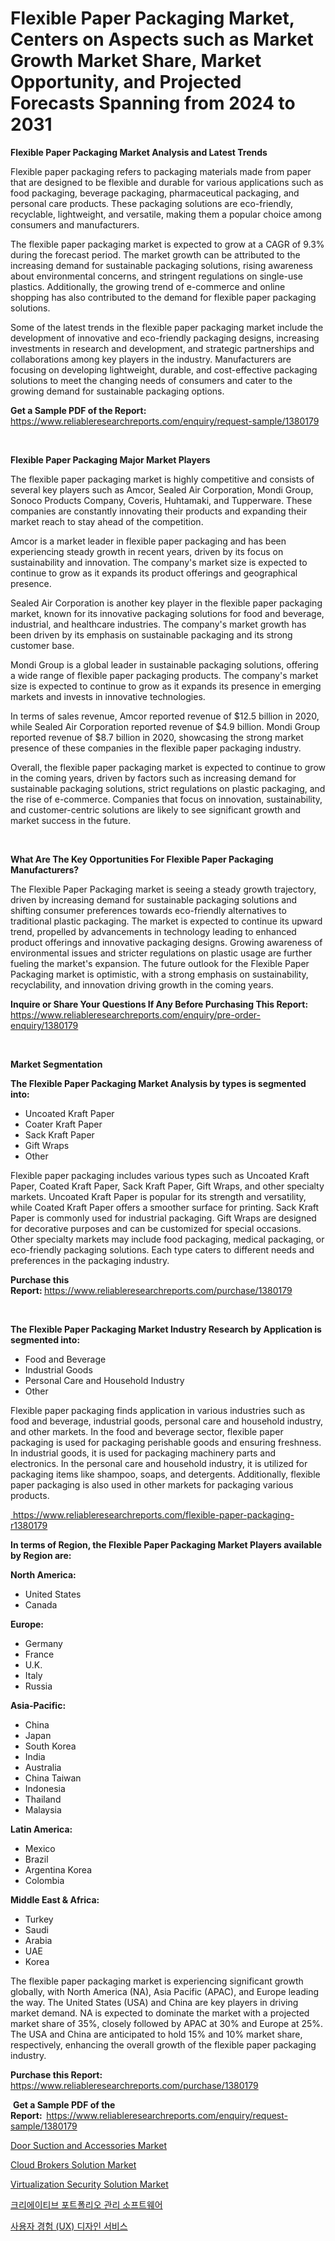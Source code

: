 <p><h1>Flexible Paper Packaging Market, Centers on Aspects such as Market Growth Market Share, Market Opportunity, and Projected Forecasts Spanning from 2024 to 2031</h1></p><p><strong>Flexible Paper Packaging Market Analysis and Latest Trends</strong></p>
<p><p>Flexible paper packaging refers to packaging materials made from paper that are designed to be flexible and durable for various applications such as food packaging, beverage packaging, pharmaceutical packaging, and personal care products. These packaging solutions are eco-friendly, recyclable, lightweight, and versatile, making them a popular choice among consumers and manufacturers.</p><p>The flexible paper packaging market is expected to grow at a CAGR of 9.3% during the forecast period. The market growth can be attributed to the increasing demand for sustainable packaging solutions, rising awareness about environmental concerns, and stringent regulations on single-use plastics. Additionally, the growing trend of e-commerce and online shopping has also contributed to the demand for flexible paper packaging solutions.</p><p>Some of the latest trends in the flexible paper packaging market include the development of innovative and eco-friendly packaging designs, increasing investments in research and development, and strategic partnerships and collaborations among key players in the industry. Manufacturers are focusing on developing lightweight, durable, and cost-effective packaging solutions to meet the changing needs of consumers and cater to the growing demand for sustainable packaging options.</p></p>
<p><strong>Get a Sample PDF of the Report:&nbsp;</strong> <a href="https://www.reliableresearchreports.com/enquiry/request-sample/1380179">https://www.reliableresearchreports.com/enquiry/request-sample/1380179</a></p>
<p>&nbsp;</p>
<p><strong>Flexible Paper Packaging Major Market Players</strong></p>
<p><p>The flexible paper packaging market is highly competitive and consists of several key players such as Amcor, Sealed Air Corporation, Mondi Group, Sonoco Products Company, Coveris, Huhtamaki, and Tupperware. These companies are constantly innovating their products and expanding their market reach to stay ahead of the competition.</p><p>Amcor is a market leader in flexible paper packaging and has been experiencing steady growth in recent years, driven by its focus on sustainability and innovation. The company's market size is expected to continue to grow as it expands its product offerings and geographical presence.</p><p>Sealed Air Corporation is another key player in the flexible paper packaging market, known for its innovative packaging solutions for food and beverage, industrial, and healthcare industries. The company's market growth has been driven by its emphasis on sustainable packaging and its strong customer base.</p><p>Mondi Group is a global leader in sustainable packaging solutions, offering a wide range of flexible paper packaging products. The company's market size is expected to continue to grow as it expands its presence in emerging markets and invests in innovative technologies.</p><p>In terms of sales revenue, Amcor reported revenue of $12.5 billion in 2020, while Sealed Air Corporation reported revenue of $4.9 billion. Mondi Group reported revenue of $8.7 billion in 2020, showcasing the strong market presence of these companies in the flexible paper packaging industry.</p><p>Overall, the flexible paper packaging market is expected to continue to grow in the coming years, driven by factors such as increasing demand for sustainable packaging solutions, strict regulations on plastic packaging, and the rise of e-commerce. Companies that focus on innovation, sustainability, and customer-centric solutions are likely to see significant growth and market success in the future.</p></p>
<p>&nbsp;</p>
<p><strong>What Are The Key Opportunities For Flexible Paper Packaging Manufacturers?</strong></p>
<p><p>The Flexible Paper Packaging market is seeing a steady growth trajectory, driven by increasing demand for sustainable packaging solutions and shifting consumer preferences towards eco-friendly alternatives to traditional plastic packaging. The market is expected to continue its upward trend, propelled by advancements in technology leading to enhanced product offerings and innovative packaging designs. Growing awareness of environmental issues and stricter regulations on plastic usage are further fueling the market's expansion. The future outlook for the Flexible Paper Packaging market is optimistic, with a strong emphasis on sustainability, recyclability, and innovation driving growth in the coming years.</p></p>
<p><strong>Inquire or Share Your Questions If Any Before Purchasing This Report:</strong> <a href="https://www.reliableresearchreports.com/enquiry/pre-order-enquiry/1380179">https://www.reliableresearchreports.com/enquiry/pre-order-enquiry/1380179</a></p>
<p>&nbsp;</p>
<p><strong>Market Segmentation</strong></p>
<p><strong>The Flexible Paper Packaging Market Analysis by types is segmented into:</strong></p>
<p><ul><li>Uncoated Kraft Paper</li><li>Coater Kraft Paper</li><li>Sack Kraft Paper</li><li>Gift Wraps</li><li>Other</li></ul></p>
<p><p>Flexible paper packaging includes various types such as Uncoated Kraft Paper, Coated Kraft Paper, Sack Kraft Paper, Gift Wraps, and other specialty markets. Uncoated Kraft Paper is popular for its strength and versatility, while Coated Kraft Paper offers a smoother surface for printing. Sack Kraft Paper is commonly used for industrial packaging. Gift Wraps are designed for decorative purposes and can be customized for special occasions. Other specialty markets may include food packaging, medical packaging, or eco-friendly packaging solutions. Each type caters to different needs and preferences in the packaging industry.</p></p>
<p><strong>Purchase this Report:&nbsp;</strong><a href="https://www.reliableresearchreports.com/purchase/1380179">https://www.reliableresearchreports.com/purchase/1380179</a></p>
<p>&nbsp;</p>
<p><strong>The Flexible Paper Packaging Market Industry Research by Application is segmented into:</strong></p>
<p><ul><li>Food and Beverage</li><li>Industrial Goods</li><li>Personal Care and Household Industry</li><li>Other</li></ul></p>
<p><p>Flexible paper packaging finds application in various industries such as food and beverage, industrial goods, personal care and household industry, and other markets. In the food and beverage sector, flexible paper packaging is used for packaging perishable goods and ensuring freshness. In industrial goods, it is used for packaging machinery parts and electronics. In the personal care and household industry, it is utilized for packaging items like shampoo, soaps, and detergents. Additionally, flexible paper packaging is also used in other markets for packaging various products.</p></p>
<p><a href="https://www.reliableresearchreports.com/flexible-paper-packaging-r1380179">&nbsp;https://www.reliableresearchreports.com/flexible-paper-packaging-r1380179</a></p>
<p><strong>In terms of Region, the Flexible Paper Packaging Market Players available by Region are:</strong></p>
<p>
    <p> <strong> North America: </strong>
        <ul>
            <li>United States</li>
            <li>Canada</li>
        </ul>
        </p> 
    <p> <strong> Europe: </strong>
        <ul>
            <li>Germany</li>
            <li>France</li>
            <li>U.K.</li>
            <li>Italy</li>
            <li>Russia</li>
        </ul>
        </p> 
    <p> <strong> Asia-Pacific: </strong>
        <ul>
            <li>China</li>
            <li>Japan</li>
            <li>South Korea</li>
            <li>India</li>
            <li>Australia</li>
            <li>China Taiwan</li>
            <li>Indonesia</li>
            <li>Thailand</li>
            <li>Malaysia</li>
        </ul>
        </p> 
    <p> <strong> Latin America: </strong>
        <ul>
            <li>Mexico</li>
            <li>Brazil</li>
            <li>Argentina Korea</li>
            <li>Colombia</li>
        </ul>
        </p> 
    <p> <strong> Middle East & Africa: </strong>
        <ul>
            <li>Turkey</li>
            <li>Saudi</li>
            <li>Arabia</li>
            <li>UAE</li>
            <li>Korea</li>
        </ul>
    </p>
    </p>
<p><p>The flexible paper packaging market is experiencing significant growth globally, with North America (NA), Asia Pacific (APAC), and Europe leading the way. The United States (USA) and China are key players in driving market demand. NA is expected to dominate the market with a projected market share of 35%, closely followed by APAC at 30% and Europe at 25%. The USA and China are anticipated to hold 15% and 10% market share, respectively, enhancing the overall growth of the flexible paper packaging industry.</p></p>
<p><strong>Purchase this Report: </strong><a href="https://www.reliableresearchreports.com/purchase/1380179">https://www.reliableresearchreports.com/purchase/1380179</a></p>
<p>&nbsp;<strong>Get a Sample PDF of the Report:&nbsp;&nbsp;</strong><a href="https://www.reliableresearchreports.com/enquiry/request-sample/1380179">https://www.reliableresearchreports.com/enquiry/request-sample/1380179</a></p>
<p><strong></strong></p>
<p><p><a href="https://www.linkedin.com/pulse/door-suction-accessories-market-share-size-trends-industry-xep5f?trackingId=b3MC9dTaRlG5a8idSfN64g%3D%3D">Door Suction and Accessories Market</a></p><p><a href="https://github.com/hannahforsyth9786/Market-Research-Report-List-1/blob/main/cloud-brokers-solution-market.md">Cloud Brokers Solution Market</a></p><p><a href="https://github.com/eliyamanson4561/Market-Research-Report-List-1/blob/main/virtualization-security-solution-market.md">Virtualization Security Solution Market</a></p><p><a href="https://github.com/hasanrajibul387/Market-Research-Report-List-2/blob/main/291456683538.md">크리에이티브 포트폴리오 관리 소프트웨어</a></p><p><a href="https://github.com/victorsharp87978/Market-Research-Report-List-2/blob/main/600705283537.md">사용자 경험 (UX) 디자인 서비스</a></p></p>